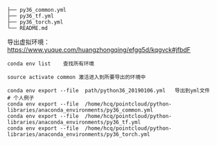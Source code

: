 <!--
 * @Description: 
 * @Author: HCQ
 * @Company(School): UCAS
 * @Email: 1756260160@qq.com
 * @Date: 2021-06-09 10:04:04
 * @LastEditTime: 2021-06-09 10:05:10
 * @FilePath: /python-libraries/anaconda_environments/README.md
-->

```shell
├── py36_common.yml
├── py36_tf.yml
├── py36_torch.yml
└── README.md
```

导出虚拟环境：https://www.yuque.com/huangzhongqing/efgg5d/kqgvck#jfbdF

```shell
conda env list    查找所有环境

source activate common 激活进入到所要导出的环境中

conda env export --file  path/python36_20190106.yml   导出到yml文件
# 个人例子
conda env export --file  /home/hcq/pointcloud/python-libraries/anaconda_environments/py36_common.yml
conda env export --file  /home/hcq/pointcloud/python-libraries/anaconda_environments/py36_tf.yml
conda env export --file  /home/hcq/pointcloud/python-libraries/anaconda_environments/py36_torch.yml
```
